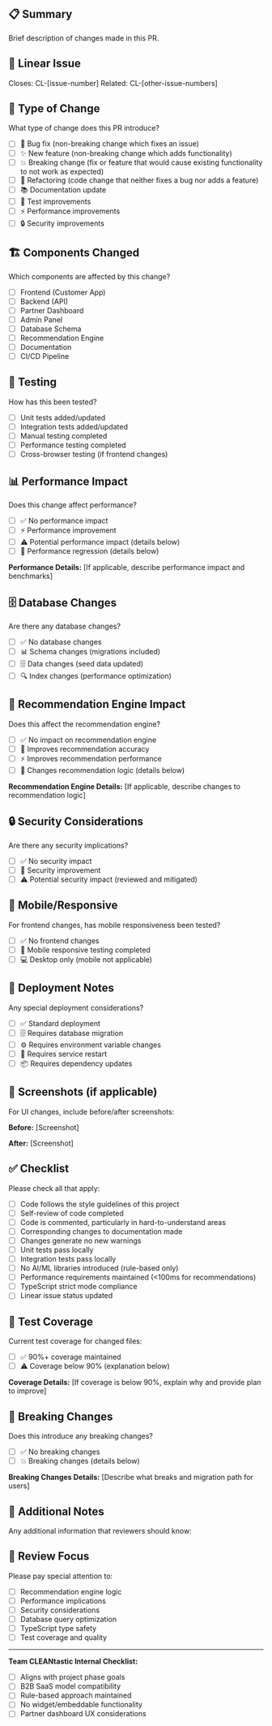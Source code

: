 ## 📋 Summary
Brief description of changes made in this PR.

## 🔗 Linear Issue
Closes: CL-[issue-number]
Related: CL-[other-issue-numbers]

## 🎯 Type of Change
What type of change does this PR introduce?
- [ ] 🐛 Bug fix (non-breaking change which fixes an issue)
- [ ] ✨ New feature (non-breaking change which adds functionality)
- [ ] 💥 Breaking change (fix or feature that would cause existing functionality to not work as expected)
- [ ] 🧹 Refactoring (code change that neither fixes a bug nor adds a feature)
- [ ] 📚 Documentation update
- [ ] 🧪 Test improvements
- [ ] ⚡ Performance improvements
- [ ] 🔒 Security improvements

## 🏗️ Components Changed
Which components are affected by this change?
- [ ] Frontend (Customer App)
- [ ] Backend (API)
- [ ] Partner Dashboard
- [ ] Admin Panel
- [ ] Database Schema
- [ ] Recommendation Engine
- [ ] Documentation
- [ ] CI/CD Pipeline

## 🧪 Testing
How has this been tested?
- [ ] Unit tests added/updated
- [ ] Integration tests added/updated
- [ ] Manual testing completed
- [ ] Performance testing completed
- [ ] Cross-browser testing (if frontend changes)

## 📊 Performance Impact
Does this change affect performance?
- [ ] ✅ No performance impact
- [ ] ⚡ Performance improvement
- [ ] ⚠️ Potential performance impact (details below)
- [ ] 🚨 Performance regression (details below)

**Performance Details:**
[If applicable, describe performance impact and benchmarks]

## 🗄️ Database Changes
Are there any database changes?
- [ ] ✅ No database changes
- [ ] 📊 Schema changes (migrations included)
- [ ] 🗄️ Data changes (seed data updated)
- [ ] 🔍 Index changes (performance optimization)

## 🤖 Recommendation Engine Impact
Does this affect the recommendation engine?
- [ ] ✅ No impact on recommendation engine
- [ ] 🎯 Improves recommendation accuracy
- [ ] ⚡ Improves recommendation performance
- [ ] 🔄 Changes recommendation logic (details below)

**Recommendation Engine Details:**
[If applicable, describe changes to recommendation logic]

## 🔒 Security Considerations
Are there any security implications?
- [ ] ✅ No security impact
- [ ] 🔐 Security improvement
- [ ] ⚠️ Potential security impact (reviewed and mitigated)

## 📱 Mobile/Responsive
For frontend changes, has mobile responsiveness been tested?
- [ ] ✅ No frontend changes
- [ ] 📱 Mobile responsive testing completed
- [ ] 💻 Desktop only (mobile not applicable)

## 🚀 Deployment Notes
Any special deployment considerations?
- [ ] ✅ Standard deployment
- [ ] 🗄️ Requires database migration
- [ ] ⚙️ Requires environment variable changes
- [ ] 🔄 Requires service restart
- [ ] 📦 Requires dependency updates

## 📸 Screenshots (if applicable)
For UI changes, include before/after screenshots:

**Before:**
[Screenshot]

**After:** 
[Screenshot]

## ✅ Checklist
Please check all that apply:
- [ ] Code follows the style guidelines of this project
- [ ] Self-review of code completed
- [ ] Code is commented, particularly in hard-to-understand areas
- [ ] Corresponding changes to documentation made
- [ ] Changes generate no new warnings
- [ ] Unit tests pass locally
- [ ] Integration tests pass locally
- [ ] No AI/ML libraries introduced (rule-based only)
- [ ] Performance requirements maintained (<100ms for recommendations)
- [ ] TypeScript strict mode compliance
- [ ] Linear issue status updated

## 🧪 Test Coverage
Current test coverage for changed files:
- [ ] ✅ 90%+ coverage maintained
- [ ] ⚠️ Coverage below 90% (explanation below)

**Coverage Details:**
[If coverage is below 90%, explain why and provide plan to improve]

## 🔄 Breaking Changes
Does this introduce any breaking changes?
- [ ] ✅ No breaking changes
- [ ] 💥 Breaking changes (details below)

**Breaking Changes Details:**
[Describe what breaks and migration path for users]

## 📝 Additional Notes
Any additional information that reviewers should know:

## 🎯 Review Focus
Please pay special attention to:
- [ ] Recommendation engine logic
- [ ] Performance implications
- [ ] Security considerations
- [ ] Database query optimization
- [ ] TypeScript type safety
- [ ] Test coverage and quality

---
**Team CLEANtastic Internal Checklist:**
- [ ] Aligns with project phase goals
- [ ] B2B SaaS model compatibility
- [ ] Rule-based approach maintained
- [ ] No widget/embeddable functionality
- [ ] Partner dashboard UX considerations
